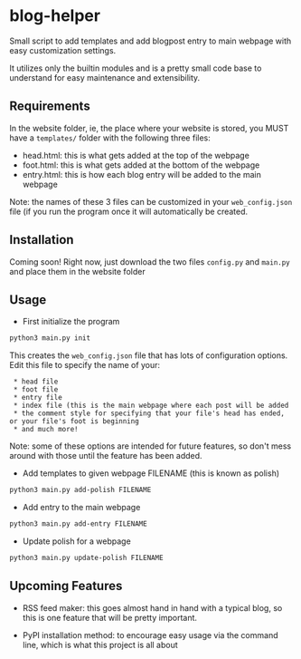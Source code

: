 # blog-helper
Small script to add templates and add blogpost entry to main webpage with easy customization settings. 

It utilizes only the builtin modules and is a pretty small code base to understand for easy maintenance and extensibility. 

## Requirements
In the website folder, ie, the place where your website is stored, you MUST have a ```templates/``` folder with the following three files:
- head.html: this is what gets added at the top of the webpage
- foot.html: this is what gets added at the bottom of the webpage
- entry.html: this is how each blog entry will be added to the main webpage

Note: the names of these 3 files can be customized in your ```web_config.json``` file (if you run the program once it will automatically be created.

## Installation

Coming soon! Right now, just download the two files ```config.py``` and ```main.py``` and place them in the website folder

## Usage

- First initialize the program

```bash
python3 main.py init
```

This creates the ```web_config.json``` file that has lots of configuration options. 
Edit this file to specify the name of your:

     * head file
     * foot file
     * entry file
     * index file (this is the main webpage where each post will be added
     * the comment style for specifying that your file's head has ended, or your file's foot is beginning
     * and much more!
     
Note: some of these options are intended for future features, so don't mess around with those until the feature has been added.

- Add templates to given webpage FILENAME (this is known as polish)

```bash
python3 main.py add-polish FILENAME
```

- Add entry to the main webpage

```bash
python3 main.py add-entry FILENAME
```

- Update polish for a webpage

```bash
python3 main.py update-polish FILENAME
```

## Upcoming Features

- RSS feed maker: this goes almost hand in hand with a typical blog, so this is one feature that will be pretty important.

- PyPI installation method: to encourage easy usage via the command line, which is what this project is all about
